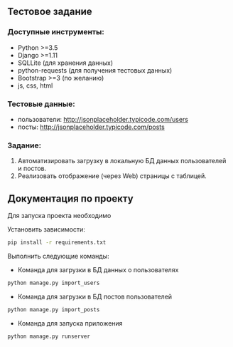 ## Тестовое задание

### Доступные инструменты:
- Python >=3.5
- Django >=1.11
- SQLLite (для хранения данных)
- python-requests (для получения тестовых данных)
- Bootstrap >=3 (по желанию)
- js, css, html

### Тестовые данные:
- пользователи: http://jsonplaceholder.typicode.com/users
- посты: http://jsonplaceholder.typicode.com/posts

### Задание:
1. Автоматизировать загрузку в локальную БД данных пользователей и постов.
2. Реализовать отображение (через Web) страницы с таблицей.


## Документация по проекту

Для запуска проекта необходимо

Установить зависимости:

```bash
pip install -r requirements.txt
```

Выполнить следующие команды:

- Команда для загрузки в БД данных о пользователях

```bash
python manage.py import_users
```

- Команда для загрузки в БД постов пользователей

```bash
python manage.py import_posts
```

- Команда для запуска приложения

```bash
python manage.py runserver
```